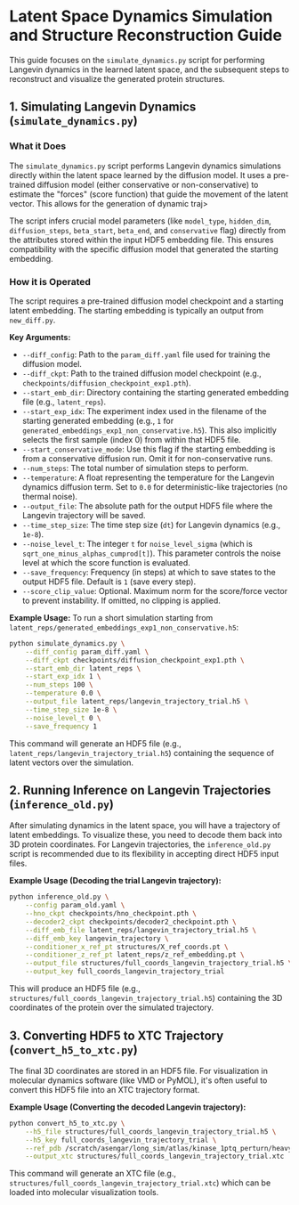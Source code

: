 # Latent Space Dynamics Simulation and Structure Reconstruction Guide

This guide focuses on the `simulate_dynamics.py` script for performing Langevin dynamics in the learned latent space, and the subsequent steps to reconstruct and visualize the generated protein structures.

## 1. Simulating Langevin Dynamics (`simulate_dynamics.py`)

### What it Does
The `simulate_dynamics.py` script performs Langevin dynamics simulations directly within the latent space learned by the diffusion model. It uses a pre-trained diffusion model (either conservative or non-conservative) to estimate the "forces" (score function) that guide the movement of the latent vector. This allows for the generation of dynamic traj>

The script infers crucial model parameters (like `model_type`, `hidden_dim`, `diffusion_steps`, `beta_start`, `beta_end`, and `conservative` flag) directly from the attributes stored within the input HDF5 embedding file. This ensures compatibility with the specific diffusion model that generated the starting embedding.

### How it is Operated
The script requires a pre-trained diffusion model checkpoint and a starting latent embedding. The starting embedding is typically an output from `new_diff.py`.

**Key Arguments:**
*   `--diff_config`: Path to the `param_diff.yaml` file used for training the diffusion model.
*   `--diff_ckpt`: Path to the trained diffusion model checkpoint (e.g., `checkpoints/diffusion_checkpoint_exp1.pth`).
*   `--start_emb_dir`: Directory containing the starting generated embedding file (e.g., `latent_reps`).
*   `--start_exp_idx`: The experiment index used in the filename of the starting generated embedding (e.g., `1` for `generated_embeddings_exp1_non_conservative.h5`). This also implicitly selects the first sample (index 0) from within that HDF5 file.
*   `--start_conservative_mode`: Use this flag if the starting embedding is from a conservative diffusion run. Omit it for non-conservative runs.
*   `--num_steps`: The total number of simulation steps to perform.
*   `--temperature`: A float representing the temperature for the Langevin dynamics diffusion term. Set to `0.0` for deterministic-like trajectories (no thermal noise).
*   `--output_file`: The absolute path for the output HDF5 file where the Langevin trajectory will be saved.
*   `--time_step_size`: The time step size (`dt`) for Langevin dynamics (e.g., `1e-8`).
*   `--noise_level_t`: The integer `t` for `noise_level_sigma` (which is `sqrt_one_minus_alphas_cumprod[t]`). This parameter controls the noise level at which the score function is evaluated.
*   `--save_frequency`: Frequency (in steps) at which to save states to the output HDF5 file. Default is `1` (save every step).
*   `--score_clip_value`: Optional. Maximum norm for the score/force vector to prevent instability. If omitted, no clipping is applied.

**Example Usage:**
To run a short simulation starting from `latent_reps/generated_embeddings_exp1_non_conservative.h5`:

```bash
python simulate_dynamics.py \
    --diff_config param_diff.yaml \
    --diff_ckpt checkpoints/diffusion_checkpoint_exp1.pth \
    --start_emb_dir latent_reps \
    --start_exp_idx 1 \
    --num_steps 100 \
    --temperature 0.0 \
    --output_file latent_reps/langevin_trajectory_trial.h5 \
    --time_step_size 1e-8 \
    --noise_level_t 0 \
    --save_frequency 1
```

This command will generate an HDF5 file (e.g., `latent_reps/langevin_trajectory_trial.h5`) containing the sequence of latent vectors over the simulation.

## 2. Running Inference on Langevin Trajectories (`inference_old.py`)

After simulating dynamics in the latent space, you will have a trajectory of latent embeddings. To visualize these, you need to decode them back into 3D protein coordinates. For Langevin trajectories, the `inference_old.py` script is recommended due to its flexibility in accepting direct HDF5 input files.

**Example Usage (Decoding the trial Langevin trajectory):**

```bash
python inference_old.py \
    --config param_old.yaml \
    --hno_ckpt checkpoints/hno_checkpoint.pth \
    --decoder2_ckpt checkpoints/decoder2_checkpoint.pth \
    --diff_emb_file latent_reps/langevin_trajectory_trial.h5 \
    --diff_emb_key langevin_trajectory \
    --conditioner_x_ref_pt structures/X_ref_coords.pt \
    --conditioner_z_ref_pt latent_reps/z_ref_embedding.pt \
    --output_file structures/full_coords_langevin_trajectory_trial.h5 \
    --output_key full_coords_langevin_trajectory_trial
```
This will produce an HDF5 file (e.g., `structures/full_coords_langevin_trajectory_trial.h5`) containing the 3D coordinates of the protein over the simulated trajectory.

## 3. Converting HDF5 to XTC Trajectory (`convert_h5_to_xtc.py`)

The final 3D coordinates are stored in an HDF5 file. For visualization in molecular dynamics software (like VMD or PyMOL), it's often useful to convert this HDF5 file into an XTC trajectory format.

**Example Usage (Converting the decoded Langevin trajectory):**

```bash
python convert_h5_to_xtc.py \
    --h5_file structures/full_coords_langevin_trajectory_trial.h5 \
    --h5_key full_coords_langevin_trajectory_trial \
    --ref_pdb /scratch/asengar/long_sim/atlas/kinase_1ptq_perturn/heavy_chain.pdb \
    --output_xtc structures/full_coords_langevin_trajectory_trial.xtc
```
This command will generate an XTC file (e.g., `structures/full_coords_langevin_trajectory_trial.xtc`) which can be loaded into molecular visualization tools.


